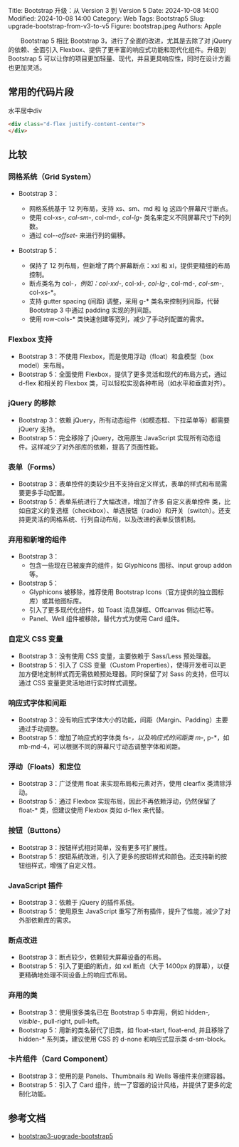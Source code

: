 Title: Bootstrap 升级：从 Version 3 到 Version 5
Date: 2024-10-08 14:00
Modified: 2024-10-08 14:00
Category: Web
Tags: Bootstrap5
Slug: upgrade-bootstrap-from-v3-to-v5
Figure: bootstrap.jpeg
Authors: Apple

&emsp;&emsp;Bootstrap 5 相比 Bootstrap 3，进行了全面的改进，尤其是去除了对 jQuery 的依赖、全面引入 Flexbox、提供了更丰富的响应式功能和现代化组件。升级到 Bootstrap 5 可以让你的项目更加轻量、现代，并且更具响应性，同时在设计方面也更加灵活。

## 常用的代码片段
水平居中div

```html
<div class="d-flex justify-content-center">
</div>
```

## 比较

### 网格系统（Grid System）

- Bootstrap 3：
    - 网格系统基于 12 列布局，支持 xs、sm、md 和 lg 这四个屏幕尺寸断点。
    - 使用 col-xs-*, col-sm-*, col-md-*, col-lg-* 类名来定义不同屏幕尺寸下的列数。
    - 通过 col-*-offset-* 来进行列的偏移。

- Bootstrap 5：
    - 保持了 12 列布局，但新增了两个屏幕断点：xxl 和 xl，提供更精细的布局控制。
    - 断点类名为 col-*，例如：col-xxl-*, col-xl-*, col-lg-*, col-md-*, col-sm-*, col-xs-*。
    - 支持 gutter spacing (间距) 调整，采用 g-* 类名来控制列间距，代替 Bootstrap 3 中通过 padding 实现的列间距。
    - 使用 row-cols-* 类快速创建等宽列，减少了手动列配置的需求。

### Flexbox 支持
- Bootstrap 3：不使用 Flexbox，而是使用浮动（float）和盒模型（box model）来布局。
- Bootstrap 5：全面使用 Flexbox，提供了更多灵活和现代的布局方式，通过 d-flex 和相关的 Flexbox 类，可以轻松实现各种布局（如水平和垂直对齐）。

### jQuery 的移除

- Bootstrap 3：依赖 jQuery，所有动态组件（如模态框、下拉菜单等）都需要 jQuery 支持。
- Bootstrap 5：完全移除了 jQuery，改用原生 JavaScript 实现所有动态组件。这样减少了对外部库的依赖，提高了页面性能。

### 表单（Forms）

- Bootstrap 3：表单控件的类较少且不支持自定义样式，表单的样式和布局需要更多手动配置。
- Bootstrap 5：表单系统进行了大幅改进，增加了许多 自定义表单控件 类，比如自定义的复选框（checkbox）、单选按钮（radio）和开关（switch）。还支持更灵活的网格系统、行列自动布局，以及改进的表单反馈机制。

### 弃用和新增的组件

- Bootstrap 3：
    - 包含一些现在已被废弃的组件，如 Glyphicons 图标、input group addon 等。
- Bootstrap 5：
    - Glyphicons 被移除，推荐使用 Bootstrap Icons（官方提供的独立图标库）或其他图标库。
    - 引入了更多现代化组件，如 Toast 消息弹框、Offcanvas 侧边栏等。
    - Panel、Well 组件被移除，替代方式为使用 Card 组件。

### 自定义 CSS 变量

- Bootstrap 3：没有使用 CSS 变量，主要依赖于 Sass/Less 预处理器。
- Bootstrap 5：引入了 CSS 变量（Custom Properties），使得开发者可以更加方便地定制样式而无需依赖预处理器。同时保留了对 Sass 的支持，但可以通过 CSS 变量更灵活地进行实时样式调整。

### 响应式字体和间距

- Bootstrap 3：没有响应式字体大小的功能，间距（Margin、Padding）主要通过手动调整。
- Bootstrap 5：增加了响应式的字体类 fs-*，以及响应式的间距类 m-*, p-*，如 mb-md-4，可以根据不同的屏幕尺寸动态调整字体和间距。

### 浮动（Floats）和定位

- Bootstrap 3：广泛使用 float 来实现布局和元素对齐，使用 clearfix 类清除浮动。
- Bootstrap 5：通过 Flexbox 实现布局，因此不再依赖浮动，仍然保留了 float-* 类，但建议使用 Flexbox 类如 d-flex 来代替。

### 按钮（Buttons）

- Bootstrap 3：按钮样式相对简单，没有更多可扩展性。
- Bootstrap 5：按钮系统改进，引入了更多的按钮样式和颜色。还支持新的按钮组样式，增强了自定义性。

### JavaScript 插件

- Bootstrap 3：依赖于 jQuery 的插件系统。
- Bootstrap 5：使用原生 JavaScript 重写了所有插件，提升了性能，减少了对外部依赖库的需求。

### 断点改进

- Bootstrap 3：断点较少，依赖较大屏幕设备的布局。
- Bootstrap 5：引入了更细的断点，如 xxl 断点（大于 1400px 的屏幕），以便更精确地处理不同设备上的响应式布局。

### 弃用的类

- Bootstrap 3：使用很多类名已在 Bootstrap 5 中弃用，例如 hidden-*, visible-*, pull-right, pull-left。
- Bootstrap 5：用新的类名替代了旧类，如 float-start, float-end, 并且移除了 hidden-* 系列类，建议使用 CSS 的 d-none 和响应式显示类 d-sm-block。

### 卡片组件（Card Component）

- Bootstrap 3：使用的是 Panels、Thumbnails 和 Wells 等组件来创建容器。
- Bootstrap 5：引入了 Card 组件，统一了容器的设计风格，并提供了更多的定制化功能。


## 参考文档
- [bootstrap3-upgrade-bootstrap5](https://www.liuzhining.com/post/bootstrap3-upgrade-bootstrap5)